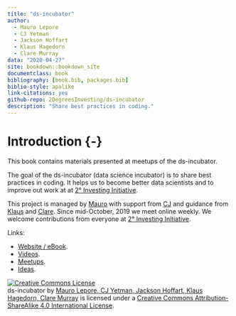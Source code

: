 ```yaml
---
title: "ds-incubator"
author: 
  - Mauro Lepore
  - CJ Yetman
  - Jackson Hoffart
  - Klaus Hagedorn
  - Clare Murray
data: "2020-04-27"
site: bookdown::bookdown_site
documentclass: book
bibliography: [book.bib, packages.bib]
biblio-style: apalike
link-citations: yes
github-repo: 2DegreesInvesting/ds-incubator
description: "Share best practices in coding."
---
```


# Introduction {-}

This book contains materials presented at meetups of the ds-incubator.


The goal of the ds-incubator (data science incubator) is to share best practices in coding. It helps us to become better data scientists and to improve out work at  at [2° Investing Initiative](http://2degrees-investing.org/).

This project is managed by [Mauro](https://github.com/maurolepore) with support from [CJ](https://github.com/orgs/2DegreesInvesting/people/cjyetman) and guidance from [Klaus](https://github.com/orgs/2DegreesInvesting/people/2diiKlaus) and [Clare](https://github.com/orgs/2DegreesInvesting/people/Clare2D). Since mid-October, 2019 we meet online weekly. We welcome contributions from everyone at [2° Investing Initiative](http://2degrees-investing.org/).

Links:

* [Website / eBook](https://2degreesinvesting.github.io/ds-incubator/).
* [Videos](https://www.youtube.com/playlist?list=PLvgdJdJDL-APbB315sB3Lv_2VP2g0ioFO).
* [Meetups](https://github.com/2DegreesInvesting/ds-incubator/issues?q=is%3Aissue+is%3Aopen+label%3Ameetup).
* [Ideas](https://github.com/2DegreesInvesting/ds-incubator/issues?utf8=%E2%9C%93&q=is%3Aissue+is%3Aopen+label%3Aidea).

<a rel="license" href="http://creativecommons.org/licenses/by-sa/4.0/"><img alt="Creative Commons License" style="border-width:0" src="https://i.creativecommons.org/l/by-sa/4.0/88x31.png" /></a><br /><span xmlns:dct="http://purl.org/dc/terms/" property="dct:title">ds-incubator</span> by <a xmlns:cc="http://creativecommons.org/ns#" href="https://github.com/2DegreesInvesting/ds-incubator" property="cc:attributionName" rel="cc:attributionURL">Mauro Lepore, CJ Yetman, Jackson Hoffart, Klaus Hagedorn, Clare Murray</a> is licensed under a <a rel="license" href="http://creativecommons.org/licenses/by-sa/4.0/">Creative Commons Attribution-ShareAlike 4.0 International License</a>.


